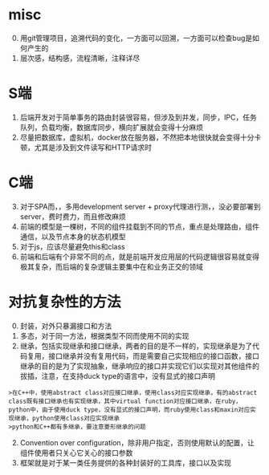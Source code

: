 <!--
.. title: 一些经验
.. slug: yi-xie-jing-yan
.. date: 2021-04-01 14:11:48 UTC+08:00
.. tags: 
.. category: 
.. link: 
.. description: 
.. type: text
-->

# misc
0. 用git管理项目，追溯代码的变化，一方面可以回溯，一方面可以检查bug是如何产生的 
1. 层次感，结构感，流程清晰，注释详尽

# S端
1. 后端开发对于简单事务的路由封装很容易，但涉及到并发，同步，IPC，任务队列，负载均衡，数据库同步，横向扩展就会变得十分麻烦
2. 尽量把数据库，虚拟机，docker放在服务器，不然把本地很快就会变得十分卡顿，尤其是涉及到文件读写和HTTP请求时

# C端
3. 对于SPA而，，多用development server + proxy代理进行测，，没必要部署到server，费时费力，而且修改麻烦
4. 前端的模型是一棵树，不同的组件挂载到不同的节点，重点是处理路由，组件通信，以及节点本身的状态机模型
5. 对于js，应该尽量避免this和class
6. 前端和后端有个非常不同的点，就是前端开发应用层的代码逻辑很容易就变得极其复杂，而后端的复杂逻辑主要集中在和业务正交的领域

# 对抗复杂性的方法
0. 封装，对外只暴漏接口和方法
1. 多态，对于同一方法，根据类型不同而使用不同的实现
1. 继承，包括实现继承和接口继承，两者的目的是不一样的，实现继承是为了代码复用，接口继承并没有复用代码，而是需要自己实现相应的接口函数，接口继承的目的是为了实现抽象，继承响应的接口并实现它们以实现对其他组件的拔插，注意，在支持duck type的语言中，没有显式的接口声明
```
>在C++中，使用abstract class对应接口继承，使用class对应实现继承，有的abstract class既有接口继承也有实现继承，其中virtual function对应接口继承，在ruby，python中，由于使用duck type，没有显式的接口声明，而ruby使用class和maxin对应实现继承，python使用class对应实现继承
>python和C++都有多继承，要注意菱形继承的问题
```
2. Convention over configuration，除非用户指定，否则使用默认的配置，让组件使用者只关心它关心的接口参数
3. 框架就是对于某一类任务提供的各种封装好的工具库，接口以及实现

